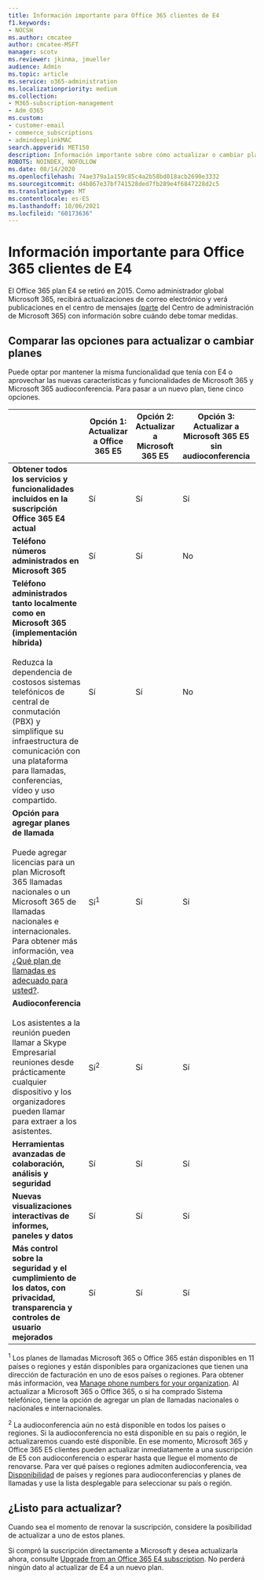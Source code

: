 ```yaml
---
title: Información importante para Office 365 clientes de E4
f1.keywords:
- NOCSH
ms.author: cmcatee
author: cmcatee-MSFT
manager: scotv
ms.reviewer: jkinma, jmueller
audience: Admin
ms.topic: article
ms.service: o365-administration
ms.localizationpriority: medium
ms.collection:
- M365-subscription-management
- Adm_O365
ms.custom:
- customer-email
- commerce_subscriptions
- admindeeplinkMAC
search.appverid: MET150
description: Información importante sobre cómo actualizar o cambiar planes para clientes con una Office 365 E4.
ROBOTS: NOINDEX, NOFOLLOW
ms.date: 08/14/2020
ms.openlocfilehash: 74ae379a1a159c85c4a2b58bd018acb2690e3332
ms.sourcegitcommit: d4b867e37bf741528ded7fb289e4f6847228d2c5
ms.translationtype: MT
ms.contentlocale: es-ES
ms.lasthandoff: 10/06/2021
ms.locfileid: "60173636"
---
```

# <a name="important-information-for-office-365-e4-customers"></a>Información importante para Office 365 clientes de E4

El Office 365 plan E4 se retiró en 2015. Como administrador global Microsoft 365, recibirá actualizaciones de correo electrónico y verá publicaciones en el centro de mensajes <a href="https://go.microsoft.com/fwlink/p/?linkid=2070717" target="_blank">(parte</a> del Centro de administración de Microsoft 365) con información sobre cuándo debe tomar medidas.

## <a name="compare-your-options-for-upgrading-or-changing-plans"></a>Comparar las opciones para actualizar o cambiar planes

Puede optar por mantener la misma funcionalidad que tenía con E4 o aprovechar las nuevas características y funcionalidades de Microsoft 365 y Microsoft 365 audioconferencia. Para pasar a un nuevo plan, tiene cinco opciones.

|  | Opción 1: Actualizar a Office 365 E5 | Opción 2: Actualizar a Microsoft 365 E5 | Opción 3: Actualizar a Microsoft 365 E5 sin audioconferencia | Opción 4: Cambiar a Office 365 E3 | Opción 5: Cambiar a Microsoft 365 E3 |
|-|-|-|-|-|-|
| **Obtener todos los servicios y funcionalidades incluidos en la suscripción Office 365 E4 actual** | Sí | Sí | Sí | No | No |
| **Teléfono números administrados en Microsoft 365** | Sí | Sí | No | No | No |
| **Teléfono administrados tanto localmente como en Microsoft 365 (implementación híbrida)**<br/><br/>Reduzca la dependencia de costosos sistemas telefónicos de central de conmutación (PBX) y simplifique su infraestructura de comunicación con una plataforma para llamadas, conferencias, vídeo y uso compartido. | Sí | Sí | No | No | No |
| **Opción para agregar planes de llamada**<br/><br/>Puede agregar licencias para un plan Microsoft 365 llamadas nacionales o un Microsoft 365 de llamadas nacionales e internacionales. Para obtener más información, vea [¿Qué plan de llamadas es adecuado para usted?](/MicrosoftTeams/calling-plan-landing-page). | Sí<sup>1</sup> | Sí | Sí | Sí | Sí |
| **Audioconferencia**<br/><br/>Los asistentes a la reunión pueden llamar a Skype Empresarial reuniones desde prácticamente cualquier dispositivo y los organizadores pueden llamar para extraer a los asistentes. | Sí<sup>2</sup> | Sí | Sí | No | No |
| **Herramientas avanzadas de colaboración, análisis y seguridad** | Sí | Sí | Sí | No | No |
| **Nuevas visualizaciones interactivas de informes, paneles y datos** | Sí | Sí | Sí | No | No |
| **Más control sobre la seguridad y el cumplimiento de los datos, con privacidad, transparencia y controles de usuario mejorados** | Sí | Sí | Sí | No | Sí |

<sup>1</sup> Los planes de llamadas Microsoft 365 o Office 365 están disponibles en 11 países o regiones y están disponibles para organizaciones que tienen una dirección de facturación en uno de esos países o regiones. Para obtener más información, vea [Manage phone numbers for your organization](/microsoftteams/manage-phone-numbers-for-your-organization/manage-phone-numbers-for-your-organization). Al actualizar a Microsoft 365 o Office 365, o si ha comprado Sistema telefónico, tiene la opción de agregar un plan de llamadas nacionales o nacionales e internacionales.

<sup>2</sup> La audioconferencia aún no está disponible en todos los países o regiones. Si la audioconferencia no está disponible en su país o región, le actualizaremos cuando esté disponible. En ese momento, Microsoft 365 y Office 365 E5 clientes pueden actualizar inmediatamente a una suscripción de E5 con audioconferencia o esperar hasta que llegue el momento de renovarse. Para ver qué países o regiones admiten audioconferencia, vea [Disponibilidad](/microsoftteams/country-and-region-availability-for-audio-conferencing-and-calling-plans/country-and-region-availability-for-audio-conferencing-and-calling-plans) de países y regiones para audioconferencias y planes de llamadas y use la lista desplegable para seleccionar su país o región.

## <a name="ready-to-upgrade"></a>¿Listo para actualizar?

Cuando sea el momento de renovar la suscripción, considere la posibilidad de actualizar a uno de estos planes.

Si compró la suscripción directamente a Microsoft y desea actualizarla ahora, consulte [Upgrade from an Office 365 E4 subscription](upgrade-Office-365-E4.md). No perderá ningún dato al actualizar de E4 a un nuevo plan.
